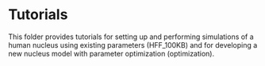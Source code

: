 # Tutorials

This folder provides tutorials for setting up and performing simulations of a human nucleus using existing parameters (HFF_100KB) and for developing a new nucleus model with parameter optimization (optimization).

